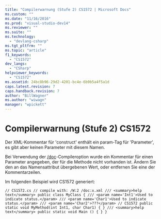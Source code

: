 ```yaml
---
title: "Compilerwarnung (Stufe 2) CS1572 | Microsoft Docs"
ms.custom: ""
ms.date: "11/16/2016"
ms.prod: "visual-studio-dev14"
ms.reviewer: ""
ms.suite: ""
ms.technology: 
  - "devlang-csharp"
ms.tgt_pltfrm: ""
ms.topic: "article"
f1_keywords: 
  - "CS1572"
dev_langs: 
  - "CSharp"
helpviewer_keywords: 
  - "CS1572"
ms.assetid: 24bc8b96-29d2-4201-bc4e-6b9b5a4f5a1d
caps.latest.revision: 7
caps.handback.revision: 7
author: "BillWagner"
ms.author: "wiwagn"
manager: "wpickett"
---
```

# Compilerwarnung (Stufe 2) CS1572
Der XML\-Kommentar für 'construct' enthält ein param\-Tag für 'Parameter', es gibt aber keinen Parameter mit diesem Namen.  
  
 Bei Verwendung der [\/doc](../../csharp/language-reference/compiler-options/doc-compiler-option.md)\-Compileroption wurde ein Kommentar für einen Parameter angegeben, der für die Methode nicht vorhanden ist. Ändern Sie den an das Namensattribut übergebenen Wert, oder entfernen Sie eine der Kommentarzeilen.  
  
 Im folgenden Beispiel wird CS1572 generiert:  
  
```  
// CS1572.cs // compile with: /W:2 /doc:x.xml /// <summary>help text</summary> public class MyClass { /// <param name='Int1'>Used to indicate status.</param> /// <param name='Char1'>Used to indicate status.</param> /// <param name='Char2'>???</param> // CS1572 public static void MyMethod(int Int1, char Char1) { } /// <summary>help text</summary> public static void Main () { } }  
```
